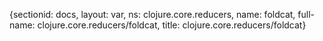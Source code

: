 {sectionid: docs, layout: var, ns: clojure.core.reducers, name: foldcat, full-name: clojure.core.reducers/foldcat,
  title: clojure.core.reducers/foldcat}
